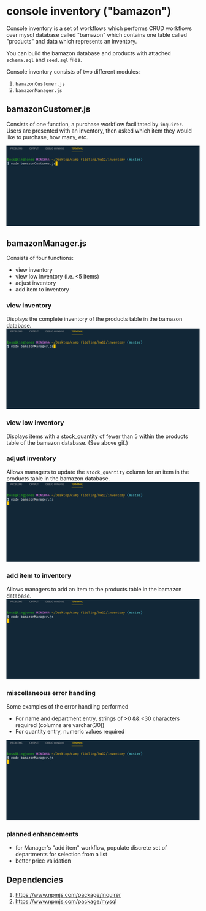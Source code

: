 # console inventory ("bamazon")
Console inventory is a set of workflows which performs CRUD workflows over mysql database called "bamazon" which contains one table called "products" and data which represents an inventory.

You can build the bamazon database and products with attached `schema.sql` and `seed.sql` files.

Console inventory consists of two different modules:
1. `bamazonCustomer.js`
2. `bamazonManager.js`

## bamazonCustomer.js
Consists of one function, a purchase workflow facilitated by `inquirer`. Users are presented with an inventory, then asked which item they would like to purchase, how many, etc.

![alt text](https://github.com/tommyngre/inventory/blob/master/readme%20assets/customer.gif "Customer purchase workflow")

## bamazonManager.js
Consists of four functions:
* view inventory
* view low inventory (i.e. <5 items)
* adjust inventory
* add item to inventory 

### view inventory
Displays the complete inventory of the products table in the bamazon database.
![alt text](https://github.com/tommyngre/inventory/blob/master/readme%20assets/manager-view.gif "Manager view inventory workflow")

### view low inventory
Displays items with a stock_quantity of fewer than 5 within the products table of the bamazon database. (See above gif.)

### adjust inventory
Allows managers to update the `stock_quantity` column for an item in the products table in the bamazon database.
![alt text](https://github.com/tommyngre/inventory/blob/master/readme%20assets/manager-adjust-inventory.gif "Manager update inventory workflow")


### add item to inventory
Allows managers to add an item to the products table in the bamazon database.
![alt text](https://github.com/tommyngre/inventory/blob/master/readme%20assets/manager-add-item.gif "Manager add item workflow")

### miscellaneous error handling
Some examples of the error handling performed
* For name and department entry, strings of >0 && <30 characters required (columns are varchar(30))
* For quantity entry, numeric values required

![alt text](https://github.com/tommyngre/inventory/blob/master/readme%20assets/manager-err-handling.gif "Customer purchase workflow")

### planned enhancements
* for Manager's "add item" workflow, populate discrete set of departments for selection from a list
* better price validation

## Dependencies
1. https://www.npmjs.com/package/inquirer
2. https://www.npmjs.com/package/mysql
